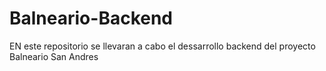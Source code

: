# Balneario-Backend
EN este repositorio se llevaran a cabo el dessarrollo backend del proyecto Balneario San Andres

